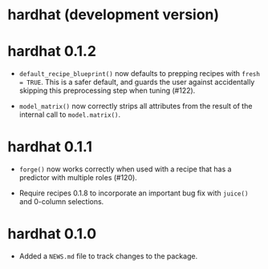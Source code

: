 # hardhat (development version)

# hardhat 0.1.2

* `default_recipe_blueprint()` now defaults to prepping recipes with
  `fresh = TRUE`. This is a safer default, and guards the user against
  accidentally skipping this preprocessing step when tuning (#122).

* `model_matrix()` now correctly strips all attributes from the result of the
  internal call to `model.matrix()`.

# hardhat 0.1.1

* `forge()` now works correctly when used with a recipe that has a predictor
  with multiple roles (#120).

* Require recipes 0.1.8 to incorporate an important bug fix with `juice()` and
  0-column selections.

# hardhat 0.1.0

* Added a `NEWS.md` file to track changes to the package.
